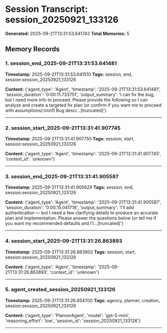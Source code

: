 # Session Transcript: session_20250921_133126

**Generated:** 2025-09-21T13:31:53.641743
**Total Memories:** 5

## Memory Records

### 1. session_end_2025-09-21T13:31:53.641481

**Timestamp:** 2025-09-21T13:31:53.641510
**Tags:** session, end, session:session_20250921_133126

**Content:** {'agent_type': 'Agent', 'timestamp': '2025-09-21T13:31:53.641481', 'session_duration': '0:00:11.733751', 'output_summary': 'I can fix the bug, but I need more info to proceed. Please provide the following so I can analyze and create a targeted fix plan (or confirm if you want me to proceed with assumptions):\n\n1) Bug descr...[truncated]'}

---

### 2. session_start_2025-09-21T13:31:41.907745

**Timestamp:** 2025-09-21T13:31:41.907755
**Tags:** session, start, session:session_20250921_133126

**Content:** {'agent_type': 'Agent', 'timestamp': '2025-09-21T13:31:41.907745', 'context_id': 'unknown'}

---

### 3. session_end_2025-09-21T13:31:41.905587

**Timestamp:** 2025-09-21T13:31:41.905629
**Tags:** session, end, session:session_20250921_133126

**Content:** {'agent_type': 'Agent', 'timestamp': '2025-09-21T13:31:41.905587', 'session_duration': '0:00:15.041718', 'output_summary': 'I’ll add authentication — but I need a few clarifying details to produce an accurate plan and implementation. Please answer the questions below (or tell me if you want my recommended defaults and I’l...[truncated]'}

---

### 4. session_start_2025-09-21T13:31:26.863893

**Timestamp:** 2025-09-21T13:31:26.863902
**Tags:** session, start, session:session_20250921_133126

**Content:** {'agent_type': 'Agent', 'timestamp': '2025-09-21T13:31:26.863893', 'context_id': 'unknown'}

---

### 5. agent_created_session_20250921_133126

**Timestamp:** 2025-09-21T13:31:26.854700
**Tags:** agency, planner, creation, session:session_20250921_133126

**Content:** {'agent_type': 'PlannerAgent', 'model': 'gpt-5-mini', 'reasoning_effort': 'low', 'session_id': 'session_20250921_133126'}

---

